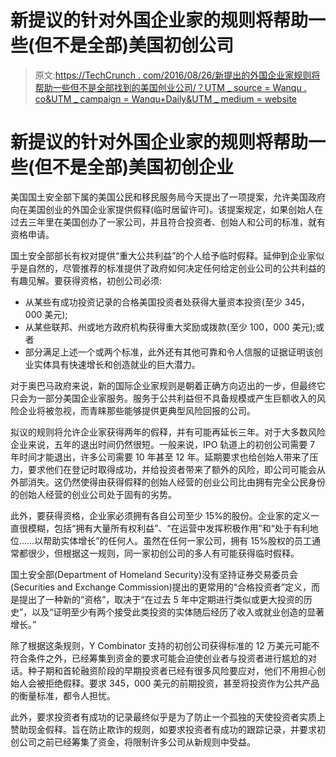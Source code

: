# 新提议的针对外国企业家的规则将帮助一些(但不是全部)美国初创公司

> 原文:[https://TechCrunch . com/2016/08/26/新提出的外国企业家规则将帮助一些但不是全部找到的美国创业公司/？UTM _ source = Wanqu . co&UTM _ campaign = Wanqu+Daily&UTM _ medium = website](https://techcrunch.com/2016/08/26/newly-proposed-rules-for-foreign-entrepreneurs-will-help-some-but-not-all-found-u-s-startups/?utm_source=wanqu.co&utm_campaign=Wanqu+Daily&utm_medium=website)



# 新提议的针对外国企业家的规则将帮助一些(但不是全部)美国初创企业



美国国土安全部下属的美国公民和移民服务局今天提出了一项提案，允许美国政府向在美国创业的外国企业家提供假释(临时居留许可)。该提案规定，如果创始人在过去三年里在美国创办了一家公司，并且符合投资者、创始人和公司的标准，就有资格申请。

国土安全部部长有权对提供“重大公共利益”的个人给予临时假释。延伸到企业家似乎是自然的，尽管推荐的标准提供了政府如何决定任何给定创业公司的公共利益的有趣见解。要获得资格，初创公司必须:

*   从某些有成功投资记录的合格美国投资者处获得大量资本投资(至少 345，000 美元);
*   从某些联邦、州或地方政府机构获得重大奖励或拨款(至少 100，000 美元);或者
*   部分满足上述一个或两个标准，此外还有其他可靠和令人信服的证据证明该创业实体具有快速增长和创造就业的巨大潜力。

对于奥巴马政府来说，新的国际企业家规则是朝着正确方向迈出的一步，但最终它只会为一部分美国企业家服务。服务于公共利益但不具备规模或产生巨额收入的风险企业将被忽视，而青睐那些能够提供更典型风险回报的公司。

拟议的规则将允许企业家获得两年的假释，并有可能再延长三年。对于大多数风险企业来说，五年的退出时间仍然很短。一般来说，IPO 轨道上的初创公司需要 7 年时间才能退出，许多公司需要 10 年甚至 12 年。延期要求也给创始人带来了压力，要求他们在登记时取得成功，并给投资者带来了额外的风险，即公司可能会从外部消失。这仍然使得由获得假释的创始人经营的创业公司比由拥有完全公民身份的创始人经营的创业公司处于固有的劣势。

此外，要获得资格，企业家必须拥有各自公司至少 15%的股份。企业家的定义一直很模糊，包括“拥有大量所有权利益”、“在运营中发挥积极作用”和“处于有利地位……以帮助实体增长”的任何人。虽然在任何一家公司，拥有 15%股权的员工通常都很少，但根据这一规则，同一家初创公司的多人有可能获得临时假释。

国土安全部(Department of Homeland Security)没有坚持证券交易委员会(Securities and Exchange Commission)提出的更常用的“合格投资者”定义，而是提出了一种新的“资格”，取决于“在过去 5 年中定期进行类似或更大投资的历史”，以及“证明至少有两个接受此类投资的实体随后经历了收入或就业创造的显著增长。”

除了根据这条规则，Y Combinator 支持的初创公司获得标准的 12 万美元可能不符合条件之外，已经筹集到资金的要求可能会迫使创业者与投资者进行尴尬的对话。种子期和首轮融资阶段的早期投资者已经有很多风险要应对，他们不用担心创始人会被拒绝假释。要求 345，000 美元的前期投资，甚至将投资作为公共产品的衡量标准，都令人担忧。

此外，要求投资者有成功的记录最终似乎是为了防止一个孤独的天使投资者实质上赞助现金假释。旨在防止欺诈的规则，如要求投资者有成功的跟踪记录，并要求初创公司之前已经筹集了资金，将限制许多公司从新规则中受益。
